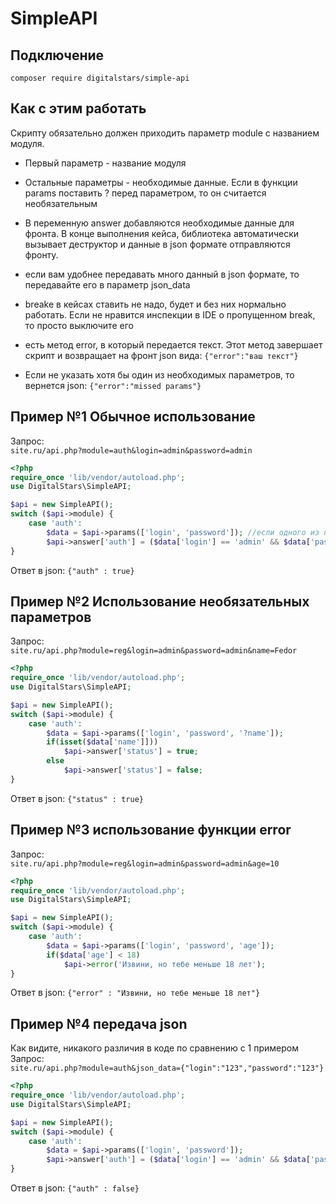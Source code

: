 # SimpleAPI

## Подключение
```composer require digitalstars/simple-api```

## Как с этим работать
Скрипту обязательно должен приходить параметр module с названием модуля.  
* Первый параметр - название модуля
* Остальные параметры - необходимые данные. Если в функции params поставить ? перед параметром, то он считается необязательным
* В переменную answer добавляются необходимые данные для фронта. В конце выполнения кейса, библиотека автоматически вызывает деструктор и данные в json формате отправляются фронту.
* если вам удобнее передавать много данный в json формате, то передавайте его в параметр json_data
* breake в кейсах ставить не надо, будет и без них нормально работать. Если не нравится инспекции в IDE о пропущенном  break, то просто выключите его
* есть метод error, в который передается текст. Этот метод завершает скрипт и возвращает на фронт json вида:
```{"error":"ваш текст"}```

* Если не указать хотя бы один из необходимых параметров, то вернется json:
```{"error":"missed params"}```

## Пример №1 Обычное использование
Запрос:  
```site.ru/api.php?module=auth&login=admin&password=admin```  

```php
<?php
require_once 'lib/vendor/autoload.php';
use DigitalStars\SimpleAPI;

$api = new SimpleAPI();
switch ($api->module) {
    case 'auth':
        $data = $api->params(['login', 'password']); //если одного из параметров не будет, скрипт завершится с error
        $api->answer['auth'] = ($data['login'] == 'admin' && $data['password'] == 'admin');
}
```
Ответ в json:
```{"auth" : true}```


## Пример №2 Использование необязательных параметров
Запрос:  
```site.ru/api.php?module=reg&login=admin&password=admin&name=Fedor```  

```php
<?php
require_once 'lib/vendor/autoload.php';
use DigitalStars\SimpleAPI;

$api = new SimpleAPI();
switch ($api->module) {
    case 'auth':
        $data = $api->params(['login', 'password', '?name']);
        if(isset($data['name']]))
            $api->answer['status'] = true;
        else
            $api->answer['status'] = false;
}
```
Ответ в json:
```{"status" : true}```

## Пример №3 использование функции error
Запрос:  
```site.ru/api.php?module=reg&login=admin&password=admin&age=10```  

```php
<?php
require_once 'lib/vendor/autoload.php';
use DigitalStars\SimpleAPI;

$api = new SimpleAPI();
switch ($api->module) {
    case 'auth':
        $data = $api->params(['login', 'password', 'age']);
        if($data['age'] < 18)
            $api->error('Извини, но тебе меньше 18 лет');
}
```
Ответ в json:
```{"error" : "Извини, но тебе меньше 18 лет"}```


## Пример №4 передача json
Как видите, никакого различия в коде по сравнению с 1 примером  
Запрос:  
```site.ru/api.php?module=auth&json_data={"login":"123","password":"123"}```

```php
<?php
require_once 'lib/vendor/autoload.php';
use DigitalStars\SimpleAPI;

$api = new SimpleAPI();
switch ($api->module) {
    case 'auth':
        $data = $api->params(['login', 'password']);
        $api->answer['auth'] = ($data['login'] == 'admin' && $data['password'] == 'admin');
}
```
Ответ в json:
```{"auth" : false}```
